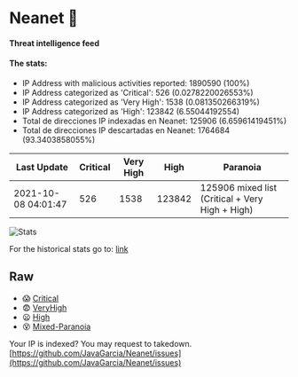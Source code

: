 # Neanet :hocho:
#### Threat intelligence feed
#### The stats:

- IP Address with malicious activities reported: 1890590 (100%)
- IP Address categorized as 'Critical':  526 (0.0278220026553%)
- IP Address categorized as 'Very High':  1538 (0.081350266319%)
- IP Address categorized as 'High':  123842 (6.55044192554)
- Total de direcciones IP indexadas en Neanet:  125906 (6.65961419451%)
- Total de direcciones IP descartadas en Neanet:  1764684 (93.3403858055%)

| Last Update | Critical | Very High | High | Paranoia |
| --- | --- | --- | --- | --- |
| 2021-10-08 04:01:47 | 526 | 1538 | 123842 | 125906 mixed list (Critical + Very High + High)|

![Stats](https://docs.google.com/spreadsheets/d/e/2PACX-1vSnaNMIXVabIpDJjufMlzH7poXnshF3mgd8Is1g9ytUEzVsP5my4Trn8f-xkoLLQ38xpL3HtmUexLo6/pubchart?oid=501124687&format=image)

For the historical stats go to: [link](/stats.csv)
## Raw
- :scream: [Critical](https://raw.githubusercontent.com/JavaGarcia/Neanet/master/blacklists/neanet_critical.txt)
- :fearful: [VeryHigh](https://raw.githubusercontent.com/JavaGarcia/Neanet/master/blacklists/neanet_veryHigh.txtt)
- :frowning: [High](https://raw.githubusercontent.com/JavaGarcia/Neanet/master/blacklists/neanet_high.txt)
- :dizzy_face: [Mixed-Paranoia](https://raw.githubusercontent.com/JavaGarcia/Neanet/master/blacklists/neanet_all.txt)


Your IP is indexed? You may request to takedown. [https://github.com/JavaGarcia/Neanet/issues](https://github.com/JavaGarcia/Neanet/issues)

























































































































































































































































































































































































































































































































































































































































































































































































































































































































































































































































































































































































































































































































































































































































































































































































































































































































































































































































































































































































































































































































































































































































































































































































































































































































































































































































































































































































































































































































































































































































































































































































































































































































































































































































































































































































































































































































































































































































































































































































































































































































































































































































































































































































































































































































































































































































































































































































































































































































































































































































































































































































































































































































































































































































































































































































































































































































































































































































































































































































































































































































































































































































































































































































































































































































































































































































































































































































































































































































































































































































































































































































































































































































































































































































































































































































































































































































































































































































































































































































































































































































































































































































































































































































































































































































































































































































































































































































































































































































































































































































































































































































































































































































































































































































































































